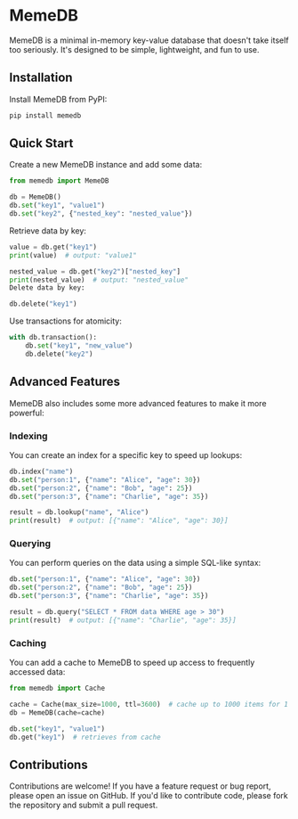 # MemeDB
MemeDB is a minimal in-memory key-value database that doesn't take itself too seriously. It's designed to be simple, lightweight, and fun to use.

## Installation
Install MemeDB from PyPI:

```bash
pip install memedb
```

## Quick Start
Create a new MemeDB instance and add some data:

```python
from memedb import MemeDB

db = MemeDB()
db.set("key1", "value1")
db.set("key2", {"nested_key": "nested_value"})
```

Retrieve data by key:

```python
value = db.get("key1")
print(value)  # output: "value1"

nested_value = db.get("key2")["nested_key"]
print(nested_value)  # output: "nested_value"
Delete data by key:
```

```python
db.delete("key1")
```

Use transactions for atomicity:

```python
with db.transaction():
    db.set("key1", "new_value")
    db.delete("key2")
```

## Advanced Features
MemeDB also includes some more advanced features to make it more powerful:

### Indexing
You can create an index for a specific key to speed up lookups:

```python
db.index("name")
db.set("person:1", {"name": "Alice", "age": 30})
db.set("person:2", {"name": "Bob", "age": 25})
db.set("person:3", {"name": "Charlie", "age": 35})

result = db.lookup("name", "Alice")
print(result)  # output: [{"name": "Alice", "age": 30}]
```

### Querying
You can perform queries on the data using a simple SQL-like syntax:

```python
db.set("person:1", {"name": "Alice", "age": 30})
db.set("person:2", {"name": "Bob", "age": 25})
db.set("person:3", {"name": "Charlie", "age": 35})

result = db.query("SELECT * FROM data WHERE age > 30")
print(result)  # output: [{"name": "Charlie", "age": 35}]
```

### Caching
You can add a cache to MemeDB to speed up access to frequently accessed data:

```python
from memedb import Cache

cache = Cache(max_size=1000, ttl=3600)  # cache up to 1000 items for 1 hour
db = MemeDB(cache=cache)

db.set("key1", "value1")
db.get("key1")  # retrieves from cache
```

## Contributions
Contributions are welcome! If you have a feature request or bug report, please open an issue on GitHub. If you'd like to contribute code, please fork the repository and submit a pull request.
